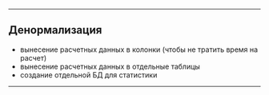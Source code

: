 
---

## Денормализация

- вынесение расчетных данных в колонки (чтобы не тратить время на расчет)
- вынесение расчетных данных в отдельные таблицы
- создание отдельной БД для статистики


---

##